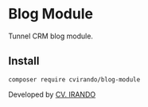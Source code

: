 # Blog Module

Tunnel CRM blog module.

## Install

```
composer require cvirando/blog-module
```

Developed by [CV. IRANDO](https://irando.co.id)
